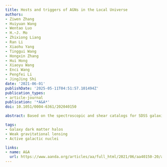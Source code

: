 ```yaml
---
title: Hosts and triggers of AGNs in the Local Universe
authors:
- Ziwen Zhang
- Huiyuan Wang
- Wentao Luo
- H.~J. Mo
- Zhixiong Liang
- Ran Li
- Xiaohu Yang
- Tinggui Wang
- Hongxin Zhang
- Hui Hong
- Xiaoyu Wang
- Enci Wang
- Pengfei Li
- JingJing Shi
date: '2021-06-01'
publishDate: '2025-05-11T04:51:57.101494Z'
publication_types:
- article-journal
publication: '*A&A*'
doi: 10.1051/0004-6361/202040150

abstract: Based on the spectroscopic and shear catalogs for SDSS galaxies in the local Universe, we compared optically selected active galactic nuclei (AGNs) with control star-forming and quiescent galaxies on galactic and inter-halo scales, and larger. We find that AGNs are preferentially found in two specific stages of galaxy evolution: in the starburst and ‘green valley’ phases. We also find that the stellar population of their host galaxies is quite independent of stellar mass, which is not the case for more typical galaxies. Combining galaxy-galaxy lensing and galaxy clustering on large scales, we measured the mass of AGN host halos. The typical halo mass is about 1012 h−1 M⊙, similar to the characteristic mass in the stellar mass-halo mass relation (SHMR). For a given stellar mass, AGN host galaxies and star-forming galaxies share the same SHMR, while quiescent galaxies have more massive halos. Clustering analyses on halo scales reveals that AGNs are surrounded by a larger number of satellites (with stellar mass down to 1/1000 of the mass of the central galaxy) than star-forming galaxies and that galaxies with a greater stellar velocity dispersion have a greater number of satellites. The number of satellites also increase with halo mass, reaching unity around 1012 h−1 M⊙. Our results suggest a scenario in which the interaction of the central galaxy with the satellites triggers an early episode of starburst and AGN activity, followed by multiple AGN cycles driven by the non-axisymmetric structure produced by the interaction. The feedback from the starburst and AGN reduces the amount of cold gas for fueling the central black hole, producing a characteristic halo mass scale, that is, ∼1012 h−1 M⊙, where the AGN fraction peaks.

tags:
- Galaxy dark matter halos
- Weak gravitational lensing
- Active galactic nuclei

links:
- name: A&A
  url: https://www.aanda.org/articles/aa/full_html/2021/06/aa40150-20/aa40150-20.html
---
```

